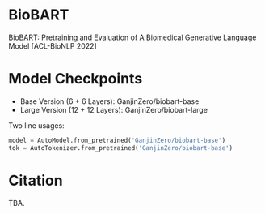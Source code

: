 # BioBART
BioBART: Pretraining and Evaluation of A Biomedical Generative Language Model [ACL-BioNLP 2022]

# Model Checkpoints

- Base Version (6 + 6 Layers): GanjinZero/biobart-base
- Large Version (12 + 12 Layers): GanjinZero/biobart-large

Two line usages:
```python
model = AutoModel.from_pretrained('GanjinZero/biobart-base')
tok = AutoTokenizer.from_pretrained('GanjinZero/biobart-base')
```

# Citation
TBA.
<!-- Tsinghua University \& International Digital Economy Academy. -->
